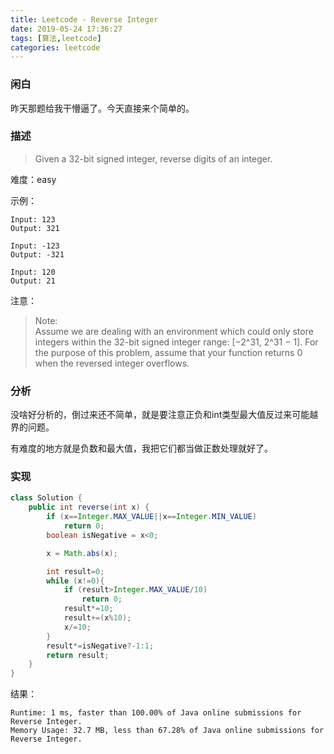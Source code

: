 ```yaml
---
title: Leetcode - Reverse Integer
date: 2019-05-24 17:36:27
tags: [算法,leetcode]
categories: leetcode
---
```

### 闲白
昨天那题给我干懵逼了。今天直接来个简单的。

### 描述
>Given a 32-bit signed integer, reverse digits of an integer.

难度：easy

示例：
```
Input: 123
Output: 321

Input: -123
Output: -321

Input: 120
Output: 21
```

注意：
>Note:   
>Assume we are dealing with an environment which could only store integers within the 32-bit signed integer range: [−2^31,  2^31 − 1]. For the purpose of this problem, assume that your function returns 0 when the reversed integer overflows.

### 分析
没啥好分析的，倒过来还不简单，就是要注意正负和int类型最大值反过来可能越界的问题。

有难度的地方就是负数和最大值，我把它们都当做正数处理就好了。

### 实现
```java
class Solution {
    public int reverse(int x) {
        if (x==Integer.MAX_VALUE||x==Integer.MIN_VALUE)
            return 0;
        boolean isNegative = x<0;

        x = Math.abs(x);

        int result=0;
        while (x!=0){
            if (result>Integer.MAX_VALUE/10)
                return 0;
            result*=10;
            result+=(x%10);
            x/=10;
        }
        result*=isNegative?-1:1;
        return result;
    }
}
```

结果：
```
Runtime: 1 ms, faster than 100.00% of Java online submissions for Reverse Integer.
Memory Usage: 32.7 MB, less than 67.28% of Java online submissions for Reverse Integer.
```